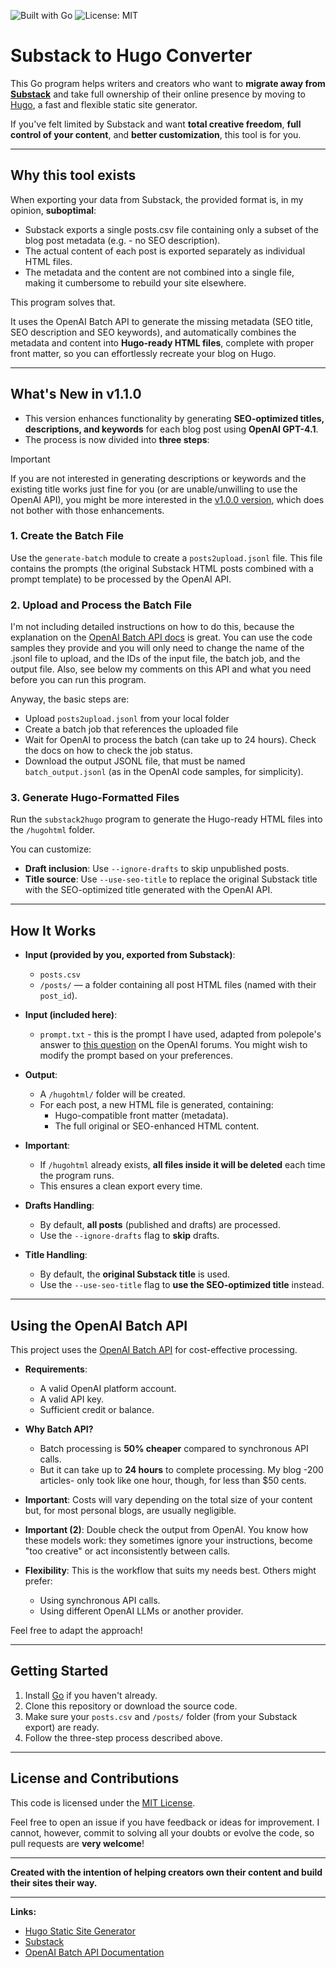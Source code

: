 ![Built with Go](https://img.shields.io/badge/Built%20with-Go-00ADD8?logo=go&logoColor=white)
![License: MIT](https://img.shields.io/badge/License-MIT-yellow.svg)

# Substack to Hugo Converter

This Go program helps writers and creators who want to **migrate away from [Substack](https://substack.com)** and take full ownership of their online presence by moving to [Hugo](https://gohugo.io), a fast and flexible static site generator.

If you've felt limited by Substack and want **total creative freedom**, **full control of your content**, and **better customization**, this tool is for you.

---

## Why this tool exists

When exporting your data from Substack, the provided format is, in my opinion, **suboptimal**:

- Substack exports a single posts.csv file containing only a subset of the blog post metadata (e.g. - no SEO description).
- The actual content of each post is exported separately as individual HTML files.
- The metadata and the content are not combined into a single file, making it cumbersome to rebuild your site elsewhere.

This program solves that.

It uses the OpenAI Batch API to generate the missing metadata (SEO title, SEO description and SEO keywords), and automatically combines the metadata and content into **Hugo-ready HTML files**, complete with proper front matter, so you can effortlessly recreate your blog on Hugo.


---

## What's New in v1.1.0

- This version enhances functionality by generating **SEO-optimized titles, descriptions, and keywords** for each blog post using **OpenAI GPT-4.1**.
- The process is now divided into **three steps**:

> [!IMPORTANT]
> If you are not interested in generating descriptions or keywords and the existing title works just fine for you (or are unable/unwilling to use the OpenAI API), you might be more interested in the [v1.0.0 version](https://github.com/manueldelgado/substack2hugo/releases/tag/v1.0.0), which does not bother with those enhancements. 

### 1. Create the Batch File

Use the `generate-batch` module to create a `posts2upload.jsonl` file. This file contains the prompts (the original Substack HTML posts combined with a prompt template) to be processed by the OpenAI API.

### 2. Upload and Process the Batch File

I'm not including detailed instructions on how to do this, because the explanation on the [OpenAI Batch API docs](https://platform.openai.com/docs/guides/batch) is great. You can use the code samples they provide and you will only need to change the name of the .jsonl file to upload, and the IDs of the input file, the batch job, and the output file. Also, see below my comments on this API and what you need before you can run this program.

Anyway, the basic steps are:

- Upload `posts2upload.jsonl` from your local folder
- Create a batch job that references the uploaded file
- Wait for OpenAI to process the batch (can take up to 24 hours). Check the docs on how to check the job status.
- Download the output JSONL file, that must be named `batch_output.jsonl` (as in the OpenAI code samples, for simplicity).

### 3. Generate Hugo-Formatted Files

Run the `substack2hugo` program to generate the Hugo-ready HTML files into the `/hugohtml` folder.

You can customize:
- **Draft inclusion**: Use `--ignore-drafts` to skip unpublished posts.
- **Title source**: Use `--use-seo-title` to replace the original Substack title with the SEO-optimized title generated with the OpenAI API.

---

## How It Works

- **Input (provided by you, exported from Substack)**:
  - `posts.csv` 
  - `/posts/` — a folder containing all post HTML files (named with their `post_id`).

- **Input (included here)**:
  - `prompt.txt` - this is the prompt I have used, adapted from polepole's answer to [this question](https://community.openai.com/t/keywords-for-my-article-text/932201) on the OpenAI forums. You might wish to modify the prompt based on your preferences.

- **Output**:
  - A `/hugohtml/` folder will be created.
  - For each post, a new HTML file is generated, containing:
    - Hugo-compatible front matter (metadata).
    - The full original or SEO-enhanced HTML content.

- **Important**:
  - If `/hugohtml` already exists, **all files inside it will be deleted** each time the program runs.
  - This ensures a clean export every time.

- **Drafts Handling**:
  - By default, **all posts** (published and drafts) are processed.
  - Use the `--ignore-drafts` flag to **skip** drafts.

- **Title Handling**:
  - By default, the **original Substack title** is used.
  - Use the `--use-seo-title` flag to **use the SEO-optimized title** instead.

---

## Using the OpenAI Batch API

This project uses the [OpenAI Batch API](https://platform.openai.com/docs/guides/batch) for cost-effective processing.

- **Requirements**:
  - A valid OpenAI platform account.
  - A valid API key.
  - Sufficient credit or balance.

- **Why Batch API?**
  - Batch processing is **50% cheaper** compared to synchronous API calls.
  - But it can take up to **24 hours** to complete processing. My blog -200 articles- only took like one hour, though, for less than $50 cents.

- **Important**: Costs will vary depending on the total size of your content but, for most personal blogs, are usually negligible.

- **Important (2)**: Double check the output from OpenAI. You know how these models work: they sometimes ignore your instructions, become "too creative" or act inconsistently between calls. 

- **Flexibility**: This is the workflow that suits my needs best. Others might prefer:
  - Using synchronous API calls.
  - Using different OpenAI LLMs or another provider.

Feel free to adapt the approach!

---

## Getting Started

1. Install [Go](https://go.dev/dl/) if you haven't already.
2. Clone this repository or download the source code.
3. Make sure your `posts.csv` and `/posts/` folder (from your Substack export) are ready.
4. Follow the three-step process described above.

---

## License and Contributions

This code is licensed under the [MIT License](LICENSE).

Feel free to open an issue if you have feedback or ideas for improvement.
I cannot, however, commit to solving all your doubts or evolve the code, so pull requests are **very welcome**!

---

**Created with the intention of helping creators own their content and build their sites their way.**

---

**Links:**
- [Hugo Static Site Generator](https://gohugo.io)
- [Substack](https://substack.com)
- [OpenAI Batch API Documentation](https://platform.openai.com/docs/guides/batch)
